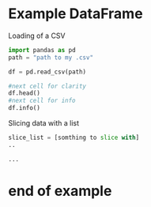 # Example DataFrame

Loading of a CSV 
```python
import pandas as pd
path = "path to my .csv"

df = pd.read_csv(path) 

#next cell for clarity
df.head()
#next cell for info
df.info()
```
Slicing data with a list
```python
slice_list = [somthing to slice with]
..

...
```
# end of example